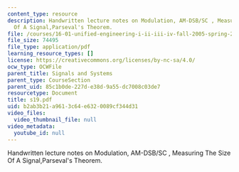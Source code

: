 ```yaml
---
content_type: resource
description: Handwritten lecture notes on Modulation, AM-DSB/SC , Measuring The Size
  Of A Signal,Parseval's Theorem.
file: /courses/16-01-unified-engineering-i-ii-iii-iv-fall-2005-spring-2006/b2ab3b21a9613c64e6320089cf344d31_s19.pdf
file_size: 74495
file_type: application/pdf
learning_resource_types: []
license: https://creativecommons.org/licenses/by-nc-sa/4.0/
ocw_type: OCWFile
parent_title: Signals and Systems
parent_type: CourseSection
parent_uid: 85c1b0de-227d-e38d-9a55-dc7008c03de7
resourcetype: Document
title: s19.pdf
uid: b2ab3b21-a961-3c64-e632-0089cf344d31
video_files:
  video_thumbnail_file: null
video_metadata:
  youtube_id: null
---
```

Handwritten lecture notes on Modulation, AM-DSB/SC , Measuring The Size Of A Signal,Parseval's Theorem.